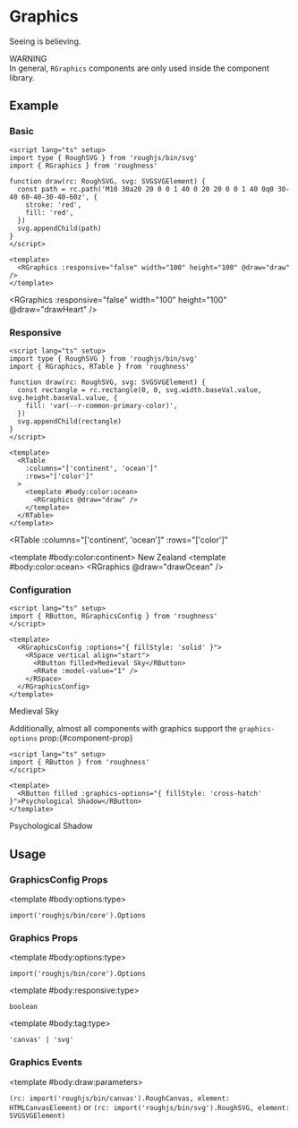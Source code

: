 <script lang="ts" setup>
import { RAlert, RButton, RDetails, RGraphics, RGraphicsConfig, RRate, RSpace, RTable, RText } from 'roughness'
import type { RoughSVG } from 'roughjs/bin/svg'

function drawHeart(rc: RoughSVG, svg: SVGSVGElement) {
  const path = rc.path('M10 30a20 20 0 0 1 40 0 20 20 0 0 1 40 0q0 30-40 60-40-30-40-60z', {
    stroke: 'red',
    fill: 'red',
  })
  svg.appendChild(path)
}

function drawOcean(rc: RoughSVG, svg: SVGSVGElement) {
  const rectangle = rc.rectangle(0, 0, svg.width.baseVal.value, svg.height.baseVal.value, {
    fill: 'var(--r-common-primary-color)',
  })
  svg.appendChild(rectangle)
}
</script>

# Graphics

Seeing is believing.

<RAlert type="warning">

WARNING<br>In general, `RGraphics` components are only used inside the component library.

</RAlert>

## Example

### Basic

<RDetails>
  <template #summary>Show Code</template>

```vue
<script lang="ts" setup>
import type { RoughSVG } from 'roughjs/bin/svg'
import { RGraphics } from 'roughness'

function draw(rc: RoughSVG, svg: SVGSVGElement) {
  const path = rc.path('M10 30a20 20 0 0 1 40 0 20 20 0 0 1 40 0q0 30-40 60-40-30-40-60z', {
    stroke: 'red',
    fill: 'red',
  })
  svg.appendChild(path)
}
</script>

<template>
  <RGraphics :responsive="false" width="100" height="100" @draw="draw" />
</template>
```

</RDetails>

<RGraphics :responsive="false" width="100" height="100" @draw="drawHeart" />

### Responsive

<RDetails>
  <template #summary>Show Code</template>

```vue
<script lang="ts" setup>
import type { RoughSVG } from 'roughjs/bin/svg'
import { RGraphics, RTable } from 'roughness'

function draw(rc: RoughSVG, svg: SVGSVGElement) {
  const rectangle = rc.rectangle(0, 0, svg.width.baseVal.value, svg.height.baseVal.value, {
    fill: 'var(--r-common-primary-color)',
  })
  svg.appendChild(rectangle)
}
</script>

<template>
  <RTable
    :columns="['continent', 'ocean']"
    :rows="['color']"
  >
    <template #body:color:ocean>
      <RGraphics @draw="draw" />
    </template>
  </RTable>
</template>
```

</RDetails>

<RTable
  :columns="['continent', 'ocean']"
  :rows="['color']"
>
  <template #body:color:continent>
    New Zealand
  </template>
  <template #body:color:ocean>
    <RGraphics @draw="drawOcean" />
  </template>
</RTable>

### Configuration

<RDetails>
  <template #summary>Show Code</template>

```vue
<script lang="ts" setup>
import { RButton, RGraphicsConfig } from 'roughness'
</script>

<template>
  <RGraphicsConfig :options="{ fillStyle: 'solid' }">
    <RSpace vertical align="start">
      <RButton filled>Medieval Sky</RButton>
      <RRate :model-value="1" />
    </RSpace>
  </RGraphicsConfig>
</template>
```

</RDetails>

<RGraphicsConfig :options="{ fillStyle: 'solid' }">
  <RSpace vertical align="start">
    <RButton filled>Medieval Sky</RButton>
    <RRate :model-value="1" />
  </RSpace>
</RGraphicsConfig>

Additionally, almost all components with graphics support the `graphics-options` prop:{#component-prop}

<RDetails>
  <template #summary>Show Code</template>

```vue
<script lang="ts" setup>
import { RButton } from 'roughness'
</script>

<template>
  <RButton filled :graphics-options="{ fillStyle: 'cross-hatch' }">Psychological Shadow</RButton>
</template>
```

</RDetails>

<RButton filled :graphics-options="{ fillStyle: 'cross-hatch' }">Psychological Shadow</RButton>

## Usage

### GraphicsConfig Props

<RSpace overflow>
<RTable
  :columns="['name', 'type', 'default', 'description']"
  :rows="['options']"
>
  <template #body:*:name="{ row }">{{ row }}</template>

  <template #body:options:type>

  `import('roughjs/bin/core').Options`

  </template>
  <template #body:options:description>

  [Options for Rough.js](https://github.com/rough-stuff/rough/wiki#options).

  </template>
</RTable>
</RSpace>

### Graphics Props

<RSpace overflow>
<RTable
  :columns="['name', 'type', 'default', 'description']"
  :rows="['options', 'responsive', 'tag']"
>
  <template #body:*:name="{ row }">{{ row }}</template>

  <template #body:options:type>

  `import('roughjs/bin/core').Options`

  </template>
  <template #body:options:description>

  [Options for Rough.js](https://github.com/rough-stuff/rough/wiki#options).

  </template>

  <template #body:responsive:type>

  `boolean`

  </template>
  <template #body:responsive:default>

  `true`

  </template>
  <template #body:responsive:description>
    Whether to adjust the size to fit the parent element.
  </template>

  <template #body:tag:type>

  `'canvas' | 'svg'`

  </template>
  <template #body:tag:default>

  `'svg'`

  </template>
  <template #body:tag:description>

  [HTML tag for rendering the graphics](https://github.com/rough-stuff/rough/wiki#roughcanvas--roughsvg).

  </template>
</RTable>
</RSpace>

### Graphics Events

<RSpace overflow>
<RTable
  :columns="['name', 'parameters', 'description']"
  :rows="['draw']"
>
  <template #body:*:name="{ row }">{{ row }}</template>

  <template #body:draw:parameters>

  `(rc: import('roughjs/bin/canvas').RoughCanvas, element: HTMLCanvasElement)` or `(rc: import('roughjs/bin/svg').RoughSVG, element: SVGSVGElement)`

  </template>
  <template #body:draw:description>
    Ready to start drawing.
  </template>
</RTable>
</RSpace>
